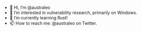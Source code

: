 - 👋 Hi, I’m @australeo
- 👀 I’m interested in vulnerability research, primarily on Windows. 
- 🌱 I’m currently learning Rust!
- 📫 How to reach me: @australeo on Twitter.

<!---
australeo/australeo is a ✨ special ✨ repository because its `README.md` (this file) appears on your GitHub profile.
You can click the Preview link to take a look at your changes.
--->
